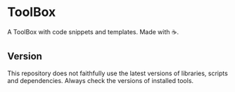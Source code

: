 # ToolBox

A ToolBox with code snippets and templates. Made with ☕.

## Version

This repository does not faithfully use the latest versions of libraries, scripts and dependencies. Always check the versions of installed tools.
